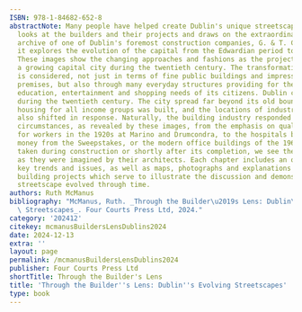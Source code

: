 ```yaml
---
ISBN: 978-1-84682-652-8
abstractNote: Many people have helped create Dublin's unique streetscapes. This book
  looks at the builders and their projects and draws on the extraordinarily rich photographic
  archive of one of Dublin's foremost construction companies, G. & T. Crampton, as
  it explores the evolution of the capital from the Edwardian period to the late 1980s.
  These images show the changing approaches and fashions as the projects reflected
  a growing capital city during the twentieth century. The transformation of the city
  is considered, not just in terms of fine public buildings and impressive commercial
  premises, but also through many everyday structures providing for the housing, employment,
  education, entertainment and shopping needs of its citizens. Dublin changed greatly
  during the twentieth century. The city spread far beyond its old boundaries as suburban
  housing for all income groups was built, and the locations of industry and commerce
  also shifted in response. Naturally, the building industry responded to these changing
  circumstances, as revealed by these images, from the emphasis on quality housing
  for workers in the 1920s at Marino and Drumcondra, to the hospitals built using
  money from the Sweepstakes, or the modern office buildings of the 1960s. In photos
  taken during construction or shortly after its completion, we see the pristine buildings
  as they were imagined by their architects. Each chapter includes an overview of
  key trends and issues, as well as maps, photographs and explanations of individual
  building projects which serve to illustrate the discussion and demonstrate how the
  streetscape evolved through time.
authors: Ruth McManus
bibliography: "McManus, Ruth. _Through the Builder\u2019s Lens: Dublin\u2019s Evolving\
  \ Streetscapes_. Four Courts Press Ltd, 2024."
category: '202412'
citekey: mcmanusBuildersLensDublins2024
date: 2024-12-13
extra: ''
layout: page
permalink: /mcmanusBuildersLensDublins2024
publisher: Four Courts Press Ltd
shortTitle: Through the Builder's Lens
title: 'Through the Builder''s Lens: Dublin''s Evolving Streetscapes'
type: book
---
```

